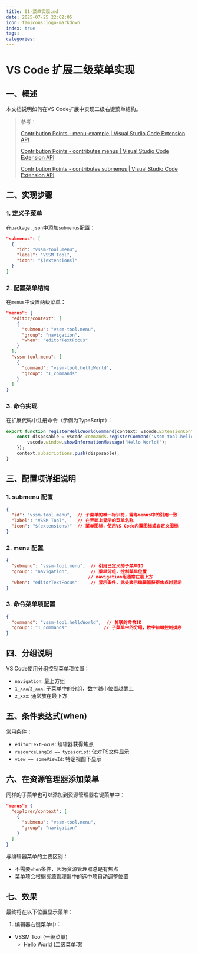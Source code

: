 ```yaml
---
title: 01-菜单实现.md
date: 2025-07-25 22:02:05
icon: famicons:logo-markdown
index: true
tags:
categories:
---
```


# VS Code 扩展二级菜单实现

## 一、概述
本文档说明如何在VS Code扩展中实现二级右键菜单结构。

>参考：
>
>[Contribution Points - menu-example | Visual Studio Code Extension API](https://code.visualstudio.com/api/references/contribution-points#menu-example)
>
>[Contribution Points - contributes.menus | Visual Studio Code Extension API](https://code.visualstudio.com/api/references/contribution-points#contributes.menus)
>
>[Contribution Points - contributes.submenus | Visual Studio Code Extension API](https://code.visualstudio.com/api/references/contribution-points#contributes.submenus)

## 二、实现步骤

### 1. 定义子菜单
在`package.json`中添加`submenus`配置：

```json
"submenus": [
  {
    "id": "vssm-tool.menu",
    "label": "VSSM Tool", 
    "icon": "$(extensions)"
  }
]
```

### 2. 配置菜单结构
在`menus`中设置两级菜单：

```json
"menus": {
  "editor/context": [
    {
      "submenu": "vssm-tool.menu",
      "group": "navigation",
      "when": "editorTextFocus"
    }
  ],
  "vssm-tool.menu": [
    {
      "command": "vssm-tool.helloWorld",
      "group": "1_commands"
    }
  ]
}
```

### 3. 命令实现
在扩展代码中注册命令（示例为TypeScript）：

```typescript
export function registerHelloWorldCommand(context: vscode.ExtensionContext) {
    const disposable = vscode.commands.registerCommand('vssm-tool.helloWorld', () => {
        vscode.window.showInformationMessage('Hello World!');
    });
    context.subscriptions.push(disposable);
}
```

## 三、配置项详细说明

### 1. submenu 配置
```json
{
  "id": "vssm-tool.menu",  // 子菜单的唯一标识符，需与menus中的引用一致
  "label": "VSSM Tool",    // 在界面上显示的菜单名称
  "icon": "$(extensions)"  // 菜单图标，使用VS Code内置图标或自定义图标
}
```

### 2. menu 配置
```json
{
  "submenu": "vssm-tool.menu",  // 引用已定义的子菜单ID
  "group": "navigation",        // 菜单分组，控制菜单位置
                               // navigation组通常在最上方
  "when": "editorTextFocus"     // 显示条件，此处表示编辑器获得焦点时显示
}
```

### 3. 命令菜单项配置
```json
{
  "command": "vssm-tool.helloWorld",  // 关联的命令ID
  "group": "1_commands"              // 子菜单中的分组，数字前缀控制排序
}
```

## 四、分组说明
VS Code使用分组控制菜单项位置：
- `navigation`: 最上方组
- `1_xxx`/`2_xxx`: 子菜单中的分组，数字越小位置越靠上
- `z_xxx`: 通常放在最下方

## 五、条件表达式(when)
常用条件：
- `editorTextFocus`: 编辑器获得焦点
- `resourceLangId == typescript`: 仅对TS文件显示
- `view == someViewId`: 特定视图下显示

## 六、在资源管理器添加菜单
同样的子菜单也可以添加到资源管理器右键菜单中：

```json
"menus": {
  "explorer/context": [
    {
      "submenu": "vssm-tool.menu",
      "group": "navigation"
    }
  ]
}
```

与编辑器菜单的主要区别：
- 不需要`when`条件，因为资源管理器总是有焦点
- 菜单项会根据资源管理器中的选中项自动调整位置

## 七、效果
最终将在以下位置显示菜单：
1. 编辑器右键菜单中：
- VSSM Tool (一级菜单)
  - Hello World (二级菜单项)
